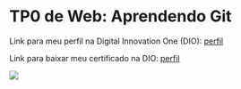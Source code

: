 <h1>TP0 de Web: Aprendendo Git</h1>

Link para meu perfil na Digital Innovation One (DIO):
<a href="https://web.digitalinnovation.one/users/xxvsvitor98xx?tab=achievements">
  perfil
</a>

Link para baixar meu certificado na DIO:
<a href="https://certificates.digitalinnovation.one/73414128">
  perfil
</a>

<img src="https://fegemo.github.io/cefet-web/images/medalha-curso-git-na-dio.png">
